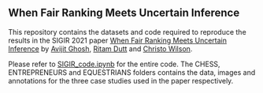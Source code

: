 ## When Fair Ranking Meets Uncertain Inference

This repository contains the datasets and code required to reproduce the results in the SIGIR 2021 paper [When Fair Ranking Meets Uncertain Inference](https://arxiv.org/abs/2105.02091) by [Avijit Ghosh](https://evijit.github.io), [Ritam Dutt](https://shorit.github.io/) and [Christo Wilson](https://cbw.sh).

Please refer to [SIGIR_code.ipynb](https://github.com/evijit/SIGIR_FairRanking_UncertainInference/blob/main/SIGIR_code.ipynb) for the entire code. The CHESS, ENTREPRENEURS and EQUESTRIANS folders contains the data, images and annotations for the three case studies used in the paper respectively.
